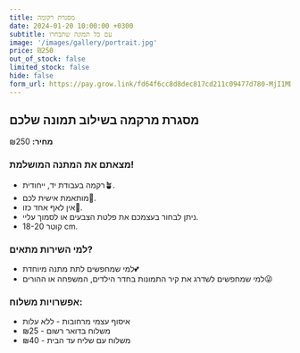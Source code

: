 ```yaml
---
title: מסגרת רקומה
date: 2024-01-20 10:00:00 +0300
subtitle: עם כל תמונה שתבחרו
image: '/images/gallery/portrait.jpg'
price: ₪250
out_of_stock: false
limited_stock: false
hide: false
form_url: https://pay.grow.link/fd64f6cc8d8dec817cd211c09477d780-MjI1MDc0Mw
---
```


## מסגרת מרקמה בשילוב תמונה שלכם

**מחיר:** ₪250

### מצאתם את המתנה המושלמת!

- רקמה בעבודת יד, ייחודית🪴.
- מותאמת אישית לכם🎩.
- אין לאף אחד כזו💫.
- ניתן לבחור בעצמכם את פלטת הצבעים או לסמוך עליי.
- קוטר 18-20 cm.

### למי השירות מתאים?

- למי שמחפשים לתת מתנה מיוחדת💕
- למי שמחפשים לשדרג את קיר התמונות בחדר הילדים, המשפחה או ההורים😜

### אפשרויות משלוח:

- איסוף עצמי מרחובות - ללא עלות
- משלוח בדואר רשום - ₪25
- משלוח עם שליח עד הבית - ₪40 
